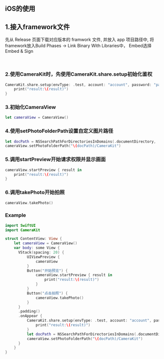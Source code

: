 
## iOS的使用

## 1.接入framework文件
先从 Release 页面下载对应版本的 framwork 文件, 并放入 app 项目路径中,
将framework放入Build Phases -> Link Binary With Libraries中，
Embed选择Embed & Sign

<br/>

### 2.使用CameraKit时，先使用CameraKit.share.setup初始化鉴权
```swift
CameraKit.share.setup(envType: .test, account: "account", password: "password") { result in
    print("result:\(result)")
}
```
### 3.初始化CameraView
```swift
let cameraView = CameraView()
```
### 4.使用setPhotoFolderPath设置自定义图片路径
```swift
let docPath = NSSearchPathForDirectoriesInDomains(.documentDirectory, .userDomainMask, true).first!
cameraView.setPhotoFolderPath("\(docPath)/CameraKit")
```
### 5.调用startPreview开始请求权限并显示画面
```swift
cameraView.startPreview { result in
    print("result:\(result)")
}
```
### 6.调用takePhoto开始拍照
```swift
cameraView.takePhoto()
```

### Example
```swift
import SwiftUI
import CameraKit

struct ContentView: View {
    let cameraView = CameraView()
    var body: some View {
      VStack(spacing: 20) {
          UIViewPreview {
              cameraView
          }
          Button("开始预览") {
              cameraView.startPreview { result in
                  print("result:\(result)")
              }
          }
          Button("点击拍照") {
              cameraView.takePhoto()
          }
      }
      .padding()
      .onAppear {
          CameraKit.share.setup(envType: .test, account: "account", password: "password") { result in
              print("result:\(result)")
          }
          let docPath = NSSearchPathForDirectoriesInDomains(.documentDirectory, .userDomainMask, true).first!
          cameraView.setPhotoFolderPath("\(docPath)/CameraKit")
      }
    }
}

```
